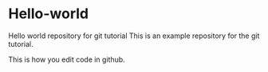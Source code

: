 # Hello-world
Hello world repository for git tutorial
This is an example repository for the git tutorial.

This is how you edit code in github.
